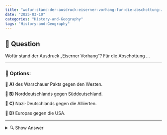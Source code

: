 ```yaml
---
title: "wofur-stand-der-ausdruck-eiserner-vorhang-fur-die-abschottung-…"
date: "2025-03-10"
categories: "History-and-Geography"
tags: "History-and-Geography"
---
```


## 📌 **Question**

Wofür stand der Ausdruck „Eiserner Vorhang“? Für die Abschottung …



---

### 📝 **Options:**

🔘 **A)** des Warschauer Pakts gegen den Westen.

🔘 **B)** Norddeutschlands gegen Süddeutschland.

🔘 **C)** Nazi-Deutschlands gegen die Alliierten.

🔘 **D)** Europas gegen die USA.

---

<details>
  <summary>🔍 Show Answer</summary>

  <p>
💡  <b>Correct Answer:</b>  a
  </p>
  <p>
    📖<b>Explanation:</b>
    Der Ausdruck „Eiserner Vorhang“ wurde nach dem Zweiten Weltkrieg populär und beschreibt die politische und ideologische Trennung zwischen den kommunistischen Staaten Osteuropas, angeführt vom Warschauer Pakt, und den westlichen Demokratien. Dieser „Vorhang“ symbolisierte die Abschottung, den eingeschränkten Austausch und die Spannungen während des Kalten Krieges zwischen Ost und West.
  </p>
</details>
